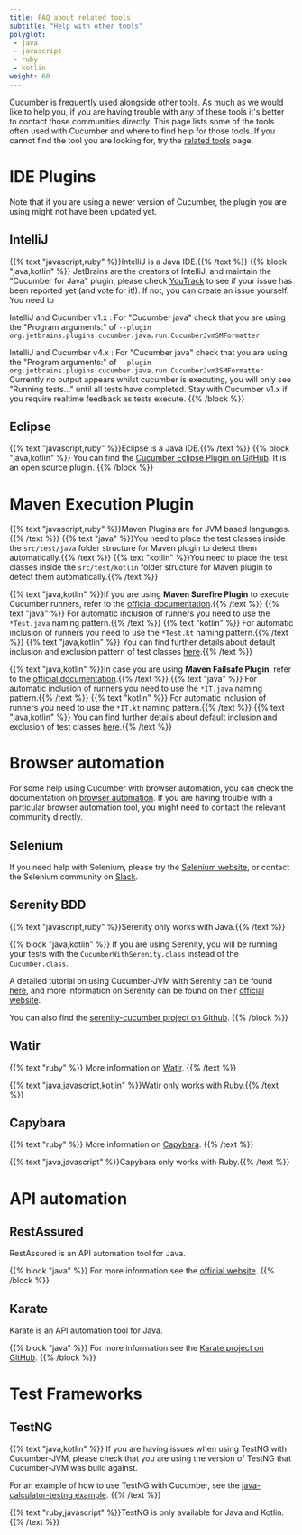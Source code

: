 ```yaml
---
title: FAQ about related tools
subtitle: "Help with other tools"
polyglot:
 - java
 - javascript
 - ruby
 - kotlin
weight: 60
---
```


Cucumber is frequently used alongside other tools. As much as we would like to help you, if you are having trouble with any of these tools it's better to contact those communities directly.
This page lists some of the tools often used with Cucumber and where to find help for those tools.
If you cannot find the tool you are looking for, try the [related tools](/docs/tools/related-tools) page.

# IDE Plugins
Note that if you are using a newer version of Cucumber, the plugin you are using might not have been updated yet.

## IntelliJ
{{% text "javascript,ruby" %}}IntelliJ is a Java IDE.{{% /text %}}
{{% block "java,kotlin" %}}
JetBrains are the creators of IntelliJ, and maintain the "Cucumber for Java" plugin, please check [YouTrack](https://youtrack.jetbrains.com) to see if your issue has been reported yet (and vote for it!).
If not, you can create an issue yourself. You need to

IntelliJ and Cucumber v1.x
:  For "Cucumber java" check that you are using the "Program arguments:" of ```--plugin org.jetbrains.plugins.cucumber.java.run.CucumberJvmSMFormatter```

IntelliJ and Cucumber v4.x
:  For "Cucumber java" check that you are using the "Program arguments:" of ```--plugin org.jetbrains.plugins.cucumber.java.run.CucumberJvm3SMFormatter```
Currently no output appears whilst cucumber is executing, you will only see "Running tests..." until all tests have completed. Stay with Cucumber v1.x if you require realtime feedback as tests execute.
{{% /block %}}

## Eclipse
{{% text "javascript,ruby" %}}Eclipse is a Java IDE.{{% /text %}}
{{% block "java,kotlin" %}}
You can find the [Cucumber Eclipse Plugin on GitHub](https://github.com/cucumber/cucumber-eclipse). It is an open source plugin.
{{% /block %}}

# Maven Execution Plugin
{{% text "javascript,ruby" %}}Maven Plugins are for JVM based languages.{{% /text %}}
{{% text "java" %}}You need to place the test classes inside the `src/test/java` folder structure for Maven plugin to detect them automatically.{{% /text %}}
{{% text "kotlin" %}}You need to place the test classes inside the `src/test/kotlin` folder structure for Maven plugin to detect them automatically.{{% /text %}}

{{% text "java,kotlin" %}}If you are using **Maven Surefire Plugin** to execute Cucumber runners, refer to the [official documentation](https://maven.apache.org/surefire/maven-surefire-plugin/examples/cucumber.html).{{% /text %}}
{{% text "java" %}} For automatic inclusion of runners you need to use the `*Test.java` naming pattern.{{% /text %}} 
{{% text "kotlin" %}} For automatic inclusion of runners you need to use the `*Test.kt` naming pattern.{{% /text %}}
{{% text "java,kotlin" %}} You can find further details about default inclusion and exclusion pattern of test classes [here](https://maven.apache.org/surefire/maven-surefire-plugin/examples/inclusion-exclusion.html).{{% /text %}}

{{% text "java,kotlin" %}}In case you are using **Maven Failsafe Plugin**, refer to the [official documentation](https://maven.apache.org/surefire/maven-failsafe-plugin/examples/cucumber.html).{{% /text %}}
{{% text "java" %}} For automatic inclusion of runners you need to use the `*IT.java` naming pattern.{{% /text %}} 
{{% text "kotlin" %}} For automatic inclusion of runners you need to use the `*IT.kt` naming pattern.{{% /text %}}
{{% text "java,kotlin" %}} You can find further details about default inclusion and exclusion of test classes [here](https://maven.apache.org/surefire/maven-failsafe-plugin/examples/inclusion-exclusion.html).{{% /text %}}

# Browser automation
For some help using Cucumber with browser automation, you can check the documentation on [browser automation](/docs/guides/browser-automation).
If you are having trouble with a particular browser automation tool, you might need to contact the relevant community directly.

## Selenium
If you need help with Selenium, please try the [Selenium website](https://www.seleniumhq.org/), or contact the Selenium community on [Slack](https://seleniumhq.herokuapp.com/).

## Serenity BDD
{{% text "javascript,ruby" %}}Serenity only works with Java.{{% /text %}}

{{% block "java,kotlin" %}}
If you are using Serenity, you will be running your tests with the `CucumberWithSerenity.class` instead of the `Cucumber.class`.

A detailed tutorial on using Cucumber-JVM with Serenity can be found
[here](http://thucydides.info/docs/articles/an-introduction-to-serenity-bdd-with-cucumber.html), and more information on Serenity can be found on their [official website](http://serenity-bdd.info).

You can also find the [serenity-cucumber project on Github](https://github.com/serenity-bdd/serenity-cucumber).
{{% /block %}}

## Watir
{{% text "ruby" %}}
More information on [Watir](http://watir.com).
{{% /text %}}

{{% text "java,javascript,kotlin" %}}Watir only works with Ruby.{{% /text %}}

## Capybara
{{% text "ruby" %}}
More information on [Capybara](http://teamcapybara.github.io/capybara/).
{{% /text %}}

{{% text "java,javascript" %}}Capybara only works with Ruby.{{% /text %}}

# API automation

## RestAssured
RestAssured is an API automation tool for Java.

{{% block "java" %}}
For more information see the [official website](http://rest-assured.io/).
{{% /block %}}

## Karate
Karate is an API automation tool for Java.

{{% block "java" %}}
For more information see the [Karate project on GitHub](https://github.com/intuit/karate).
{{% /block %}}

# Test Frameworks

## TestNG
{{% text "java,kotlin" %}}
If you are having issues when using TestNG with Cucumber-JVM, please check that you are using the version of TestNG that Cucumber-JVM was build against.

For an example of how to use TestNG with Cucumber, see the [java-calculator-testng example](https://github.com/cucumber/cucumber-jvm/tree/master/examples/java-calculator-testng).
{{% /text %}}

{{% text "ruby,javascript" %}}TestNG is only available for Java and Kotlin.{{% /text %}}

